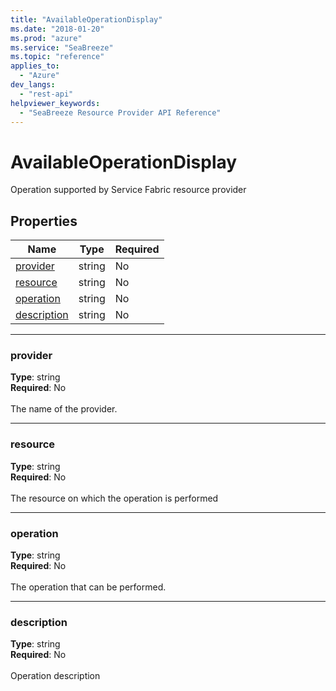```yaml
---
title: "AvailableOperationDisplay"
ms.date: "2018-01-20"
ms.prod: "azure"
ms.service: "SeaBreeze"
ms.topic: "reference"
applies_to: 
  - "Azure"
dev_langs: 
  - "rest-api"
helpviewer_keywords: 
  - "SeaBreeze Resource Provider API Reference"
---
```

# AvailableOperationDisplay

Operation supported by Service Fabric resource provider

## Properties
| Name | Type | Required |
| --- | --- | --- |
| [provider](#provider) | string | No |
| [resource](#resource) | string | No |
| [operation](#operation) | string | No |
| [description](#description) | string | No |

____
### provider
__Type__: string <br/>
__Required__: No<br/>
<br/>
The name of the provider.

____
### resource
__Type__: string <br/>
__Required__: No<br/>
<br/>
The resource on which the operation is performed

____
### operation
__Type__: string <br/>
__Required__: No<br/>
<br/>
The operation that can be performed.

____
### description
__Type__: string <br/>
__Required__: No<br/>
<br/>
Operation description
